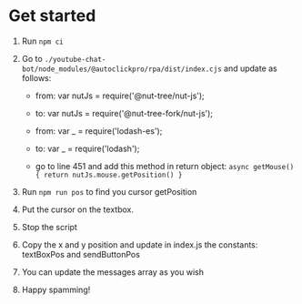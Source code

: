 # Get started

1. Run `npm ci`
2. Go to `./youtube-chat-bot/node_modules/@autoclickpro/rpa/dist/index.cjs` and update as follows:

   - from: var nutJs = require('@nut-tree/nut-js');
   - to: var nutJs = require('@nut-tree-fork/nut-js');

   - from: var _ = require('lodash-es');
   - to: var _ = require('lodash');

   - go to line 451 and add this method in return object:
       `async getMouse() {
         return nutJs.mouse.getPosition()
       }`

3. Run `npm run pos` to find you cursor getPosition
4. Put the cursor on the textbox.
5. Stop the script
6. Copy the x and y position and update in index.js the constants: textBoxPos and sendButtonPos
7. You can update the messages array as you wish
8. Happy spamming!
